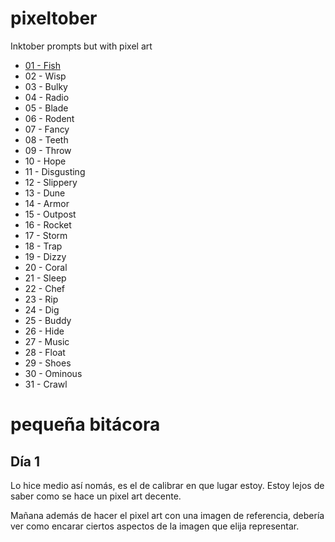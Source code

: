 # pixeltober
Inktober prompts but with pixel art

- [01 - Fish](day01-fish.png)
- 02 - Wisp
- 03 - Bulky
- 04 - Radio
- 05 - Blade
- 06 - Rodent
- 07 - Fancy
- 08 - Teeth
- 09 - Throw
- 10 - Hope
- 11 - Disgusting
- 12 - Slippery
- 13 - Dune
- 14 - Armor
- 15 - Outpost
- 16 - Rocket
- 17 - Storm
- 18 - Trap
- 19 - Dizzy
- 20 - Coral
- 21 - Sleep
- 22 - Chef
- 23 - Rip
- 24 - Dig
- 25 - Buddy
- 26 - Hide
- 27 - Music
- 28 - Float
- 29 - Shoes
- 30 - Ominous
- 31 - Crawl

# pequeña bitácora

## Día 1

Lo hice medio así nomás, es el de calibrar en que lugar estoy. Estoy lejos de saber como se hace un pixel art decente.

Mañana además de hacer el pixel art con una imagen de referencia, debería ver como encarar ciertos aspectos de la imagen que elija representar.